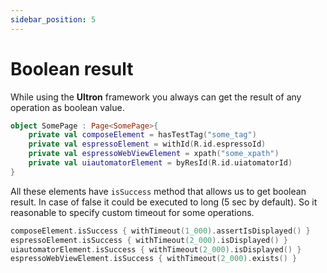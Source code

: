 ```yaml
---
sidebar_position: 5
---
```


# Boolean result

While using the **Ultron** framework you always can get the result of any operation as boolean value. 

```kotlin
object SomePage : Page<SomePage>{
    private val composeElement = hasTestTag("some_tag")
    private val espressoElement = withId(R.id.espressoId)
    private val espressoWebViewElement = xpath("some_xpath")
    private val uiautomatorElement = byResId(R.id.uiatomatorId)
}
```
All these elements have `isSuccess` method that allows us to get boolean result. 
In case of false it could be executed to long (5 sec by default). So it reasonable to specify custom timeout for some operations.
```kotlin
composeElement.isSuccess { withTimeout(1_000).assertIsDisplayed() }
espressoElement.isSuccess { withTimeout(2_000).isDisplayed() }
uiautomatorElement.isSuccess { withTimeout(2_000).isDisplayed() }
espressoWebViewElement.isSuccess { withTimeout(2_000).exists() }
```
